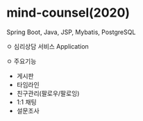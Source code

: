 # mind-counsel(2020)
Spring Boot, Java, JSP, Mybatis, PostgreSQL

ㅇ 심리상담 서비스 Application

ㅇ 주요기능
  - 게시판 
  - 타임라인
  - 친구관리(팔로우/팔로잉)
  - 1:1 채팅 
  - 설문조사 
